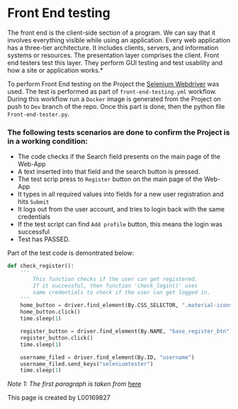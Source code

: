 
Front End testing
============

The front end is the client-side section of a program. We can say that it 
involves everything visible while using an application. Every web application 
has a three-tier architecture. It includes clients, servers, and information 
systems or resources. The presentation layer comprises the client. Front end 
testers test this layer. They perform GUI testing and test usability and how 
a site or application works.*

To perform Front End testing on the Project the [Selenium Webdriver](https://www.selenium.dev/documentation/) was used.
The test is performed as part of `front-end-testing.yml` workflow. During this workflow run a `Docker` image is generated
from the Project on push to `Dev` branch of the repo. Once this part is done, then the python file `Front-end-tester.py`.

### The following tests scenarios are done to confirm the Project is in a working condition: ###
 * The code checks if the Search field presents on the main page of the Web-App
 * A text inserted into that field and the search button is pressed.
 * The test scrip press to `Register` button on the main page of the Web-App
 * It types in all required values into fields for a new user registration and hits `Submit`
 * It logs out from the user account, and tries to login back with the same credentials
 * If the test script can find `Add profile` button, this means the login was successful
 * Test has PASSED.

Part of the test code is demontrated below:

~~~python
def check_register():
    '''
        This function checks if the user can get registered.
        If it successful, then function 'check_login()' uses
        same credentials to check if the user can get logged in.
    '''
    home_button = driver.find_element(By.CSS_SELECTOR, ".material-icons-outlined")
    home_button.click()
    time.sleep(1)

    register_button = driver.find_element(By.NAME, "base_register_btn")
    register_button.click()
    time.sleep(1)

    username_filed = driver.find_element(By.ID, "username")
    username_filed.send_keys("seleniumtester")
    time.sleep(1)
~~~
*Note 1: The first paragraph is taken from* [here](https://www.testim.io/blog/front-end-testing-complete-overview/)

This page is created by L00169827
